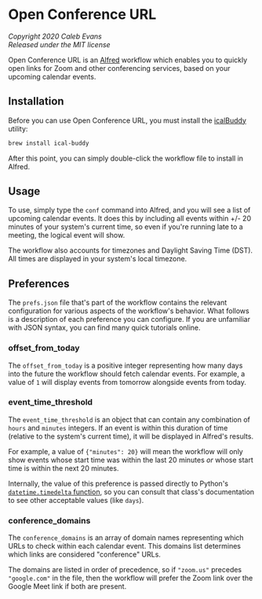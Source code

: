 # Open Conference URL

*Copyright 2020 Caleb Evans*  
*Released under the MIT license*

Open Conference URL is an [Alfred][alfred] workflow which enables you to quickly
open links for Zoom and other conferencing services, based on your upcoming
calendar events.

[alfred]: https://www.alfredapp.com/

## Installation

Before you can use Open Conference URL, you must install the
[icalBuddy][icalBuddy] utility:

```sh
brew install ical-buddy
```

After this point, you can simply double-click the workflow file to install in
Alfred.

[icalBuddy]: https://formulae.brew.sh/formula/ical-buddy

## Usage

To use, simply type the `conf` command into Alfred, and you will see a list of
upcoming calendar events. It does this by including all events within +/- 20
minutes of your system's current time, so even if you're running late to a
meeting, the logical event will show.

The workflow also accounts for timezones and Daylight Saving Time (DST). All
times are displayed in your system's local timezone.

## Preferences

The `prefs.json` file that's part of the workflow contains the relevant
configuration for various aspects of the workflow's behavior. What follows is a
description of each preference you can configure. If you are unfamiliar with
JSON syntax, you can find many quick tutorials online.

### offset_from_today

The `offset_from_today` is a positive integer representing how many days into
the future the workflow should fetch calendar events. For example, a value of
`1` will display events from tomorrow alongside events from today.

### event_time_threshold

The `event_time_threshold` is an object that can contain any combination of
`hours` and `minutes` integers. If an event is within this duration of time
(relative to the system's current time), it will be displayed in Alfred's
results.

For example, a value of `{"minutes": 20}` will mean the workflow will only show
events whose start time was within the last 20 minutes *or* whose start time is
within the next 20 minutes.

Internally, the value of this preference is passed directly to Python's
[`datetime.timedelta` function][docs], so you can consult that class's
documentation to see other acceptable values (like `days`).

[docs]: https://docs.python.org/3/library/datetime.html#datetime.timedelta

### conference_domains

The `conference_domains` is an array of domain names representing which URLs to
check within each calendar event. This domains list determines which links are
considered "conference" URLs.

The domains are listed in order of precedence, so if `"zoom.us"` precedes
`"google.com"` in the file, then the workflow will prefer the Zoom link over the
Google Meet link if both are present.
